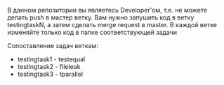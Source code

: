 В данном репозитории вы являетесь Developer'ом, т.е. не можете делать push в мастер ветку. Вам нужно запушить код в ветку testingtaskN, а затем сделать merge request в master. В каждой ветке изменяйте только код в папке соответствующей задачи

Сопоставление задач веткам:
- testingtask1 - testequal
- testingtask2 - fileleak
- testingtask3 - tparallel